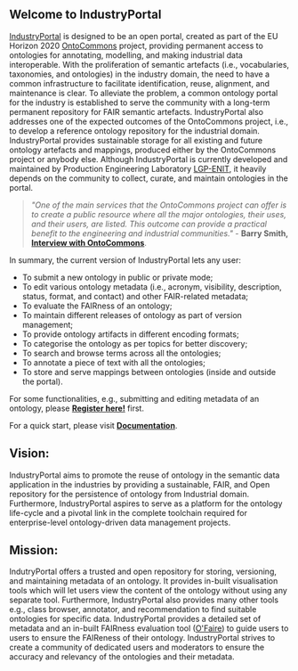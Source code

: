 ## Welcome to IndustryPortal

[IndustryPortal](http://industryportal.enit.fr/) is designed to be an open portal, created as part of the EU Horizon 2020 [OntoCommons](http://ontocommons.eu) project, providing permanent access to ontologies for annotating, modelling, and making industrial data interoperable. With the proliferation of semantic artefacts (i.e., vocabularies, taxonomies, and ontologies) in the industry domain, the need to have a common infrastructure to facilitate identification, reuse, alignment, and maintenance is clear. To alleviate the problem, a common ontology portal for the industry is established to serve the community with a long-term permanent repository for FAIR semantic artefacts. IndustryPortal also addresses one of the expected outcomes of the OntoCommons project, i.e., to develop a reference ontology repository for the industrial domain. IndustryPortal provides sustainable storage for all existing and future ontology artefacts and mappings, produced either by the OntoCommons project or anybody else. Although IndustryPortal is currently developed and maintained by Production Engineering Laboratory [LGP-ENIT](https://www.lgp.enit.fr/en/index.html), it heavily depends on the community to collect, curate, and maintain ontologies in the portal. 

> _"One of the main services that the OntoCommons project can offer is to
create a public resource where all the major ontologies, their uses, and their users, are
listed. This outcome can provide a practical benefit to the engineering and industrial
communities."_ - __Barry Smith,__ [__Interview with OntoCommons__](https://ontocommons.eu/news-events/news/ontocommons-standardisation-environment-interview-barry-smith).

In summary, the current version of IndustryPortal lets any user:
* To submit a new ontology in public or private mode;  
*	To edit various ontology metadata (i.e., acronym, visibility, description, status, format, and contact) and other FAIR-related metadata;
*	To evaluate the FAIRness of an ontology; 
*	To maintain different releases of ontology as part of version management;
*	To provide ontology artifacts in different encoding formats;
*	To categorise the ontology as per topics for better discovery;
*	To search and browse terms across all the ontologies;
*	To annotate a piece of text with all the ontologies;
*	To store and serve mappings between ontologies (inside and outside the portal).

For some functionalities, e.g., submitting and editing metadata of an ontology, please [__Register here!__](http://industryportal.enit.fr/accounts/new) first. 

For a quick start, please visit [__Documentation__]().

## Vision: 
IndustryPortal aims to promote the reuse of ontology in the semantic data application in the industries by providing a sustainable, FAIR, and Open repository for the persistence of ontology from Industrial domain. Furthermore, IndustryPortal aspires to serve as a platform for the ontology life-cycle and a pivotal link in the complete toolchain required for enterprise-level ontology-driven data management projects. 

## Mission: 
IndutryPortal offers a trusted and open repository for storing, versioning, and maintaining metadata of an ontology. It provides in-built visualisation tools which will let users view the content of the ontology without using any separate tool. Furthermore, IndustryPortal also provides many other tools e.g.,  class browser, annotator, and recommendation to find suitable ontologies for specific data. IndustryPortal provides a detailed set of metadata and an in-built FAIRness evaluation tool ([O'Faire](https://github.com/agroportal/fairness)) to guide users to users to ensure the FAIReness of their ontology. IndustryPortal strives to create a community of dedicated users and moderators to ensure the accuracy and relevancy of the ontologies and their metadata.




